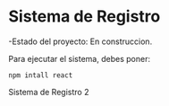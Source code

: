 <h1> Sistema de Registro</h1>

-Estado del proyecto: En construccion.

Para ejecutar el sistema, debes poner:

```npm intall react```

Sistema de Registro 2
